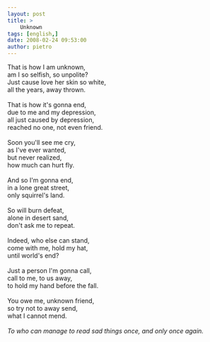 ```yaml
---
layout: post
title: >
    Unknown
tags: [english,]
date: 2008-02-24 09:53:00
author: pietro
---
```

That is how I am unknown,<br/>am I so selfish, so unpolite?<br/>Just cause love her skin so white,<br/>all the years, away thrown.<br/><br/>That is how it's gonna end,<br/>due to me and my depression,<br/>all just caused by depression,<br/>reached no one, not even friend.<br/><br/>Soon you'll see me cry,<br/>as I've ever wanted,<br/>but never realized,<br/>how much can hurt fly.<br/><br/>And so I'm gonna end,<br/>in a lone great street,<br/>only squirrel's land.<br/><br/>So will burn defeat,<br/>alone in desert sand,<br/>don't ask me to repeat.<br/><br/>Indeed, who else can stand,<br/>come with me, hold my hat,<br/>until world's end?<br/><br/>Just a person I'm gonna call,<br/>call to me, to us away,<br/>to hold my hand before the fall.<br/><br/>You owe me, unknown friend,<br/>so try not to away send,<br/>what I cannot mend.<br/><br/><span style="font-style: italic">To who can manage to read sad things once, and only once again.<br/></span>
